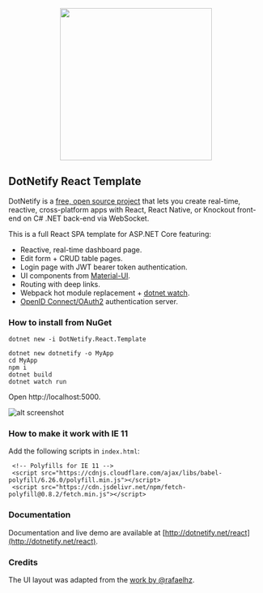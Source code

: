 <p align="center"><img width="300px" src="http://dotnetify.net/content/images/dotnetify-logo.png"></p>

## DotNetify React Template

DotNetify is a [free, open source project](https://github.com/dsuryd/dotNetify) that lets you create real-time, reactive, cross-platform apps with React, React Native, or Knockout front-end on C# .NET back-end via WebSocket.

This is a full React SPA template for ASP.NET Core featuring:
- Reactive, real-time dashboard page.
- Edit form + CRUD table pages.
- Login page with JWT bearer token authentication.
- UI components from [Material-UI](http://www.material-ui.com/#/).
- Routing with deep links.
- Webpack hot module replacement + [dotnet watch](https://docs.microsoft.com/en-us/aspnet/core/tutorials/dotnet-watch).
- [OpenID Connect/OAuth2](https://github.com/aspnet-contrib/AspNet.Security.OpenIdConnect.Server) authentication server.

### How to install from NuGet

```
dotnet new -i DotNetify.React.Template

dotnet new dotnetify -o MyApp
cd MyApp
npm i
dotnet build
dotnet watch run
```
Open http://localhost:5000.

![alt screenshot](https://github.com/dsuryd/dotnetify-react-demo-vs2017/blob/master/ReactTemplate/screenshot.gif)

### How to make it work with IE 11

Add the following scripts in `index.html`:
```
 <!-- Polyfills for IE 11 -->
 <script src="https://cdnjs.cloudflare.com/ajax/libs/babel-polyfill/6.26.0/polyfill.min.js"></script>
 <script src="https://cdn.jsdelivr.net/npm/fetch-polyfill@0.8.2/fetch.min.js"></script>
```

### Documentation

Documentation and live demo are available at [http://dotnetify.net/react](http://dotnetify.net/react).

### Credits

The UI layout was adapted from the [work by @rafaelhz](https://github.com/rafaelhz/react-material-admin-template).  
